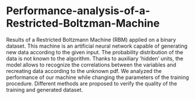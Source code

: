 # Performance-analysis-of-a-Restricted-Boltzman-Machine
Results of a Restricted Boltzmann Machine (RBM) applied on a binary
dataset. This machine is an artificial neural network capable of generating new data according to
the given input. The probability distribution of the data is not known to the algorithm. Thanks to
auxiliary ’hidden’ units, the model allows to recognize the correlations between the variables and
recreating data according to the unknown pdf. We analyzed the performance of our machine while
changing the parameters of the training procedure. Different methods are proposed to verify the
quality of the training and generated dataset.
